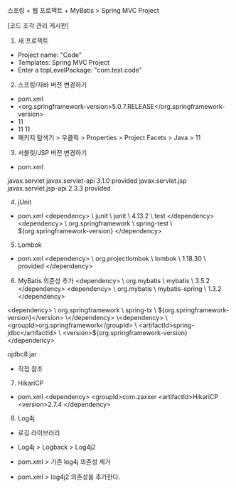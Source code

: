 스프링 + 웹 프로젝트 + MyBatis > Spring MVC Project

[코드 조각 관리 게시판]

1. 새 프로젝트
- Project name: "Code"
- Templates: Spring MVC Project
- Enter a topLevelPackage: "com.test.code"

2. 스프링/자바 버전 변경하기
- pom.xml
- <org.springframework-version>5.0.7.RELEASE</org.springframework-version>
- <java-version>11</java-version>
- <source>11</source>
  <target>11</target>
- 패키지 탐색기 > 우클릭 > Properties > Project Facets > Java > 11

3. 서블릿/JSP 버전 변경하기
- pom.xml
<dependency>
	<groupId>javax.servlet</groupId>
	<artifactId>javax.servlet-api</artifactId>
	<version>3.1.0</version>
	<scope>provided</scope>
</dependency>
<dependency>
	<groupId>javax.servlet.jsp</groupId>
	<artifactId>javax.servlet.jsp-api</artifactId>
	<version>2.3.3</version>
	<scope>provided</scope>
</dependency>

4. jUnit
- pom.xml
\<dependency>
\	<groupId>junit</groupId>
\	<artifactId>junit</artifactId>
\	<version>4.13.2</version>
\	<scope>test</scope>
\</dependency>
\<dependency>
\	<groupId>org.springframework</groupId>
\	<artifactId>spring-test</artifactId>
\	<version>${org.springframework-version}</version>
\</dependency>

5. Lombok
- pom.xml
\<dependency>
\    <groupId>org.projectlombok</groupId>
\    <artifactId>lombok</artifactId>
\    <version>1.18.30</version>
\    <scope>provided</scope>
\</dependency>

6. MyBatis 의존성 추가
\<dependency>
\	<groupId>org.mybatis</groupId>
\	<artifactId>mybatis</artifactId>
\	<version>3.5.2</version>
\</dependency>
\<dependency>
\	<groupId>org.mybatis</groupId>
\	<artifactId>mybatis-spring</artifactId>
\	<version>1.3.2</version>
\</dependency>

\<dependency>
\	<groupId>org.springframework</groupId>
\	<artifactId>spring-tx</artifactId>
\	<version>${org.springframework-version}</version>
\</dependency>
\<dependency>
	\<groupId>org.springframework</groupId>
\	<artifactId>spring-jdbc</artifactId>
\	<version>${org.springframework-version}</version>
\</dependency>

ojdbc8.jar
- 직접 참조

7. HikariCP
- pom.xml
\<dependency>
	\<groupId>com.zaxxer</groupId>
	\<artifactId>HikariCP</artifactId>
	\<version>2.7.4</version>
\</dependency>



8. Log4j
- 로깅 라이브러리
- Log4j \>  Logback \> Log4j2 

- pom.xml \> 기존 log4j 의존성 제거  
- pom.xml > log4j2 의존성을 추가한다.






